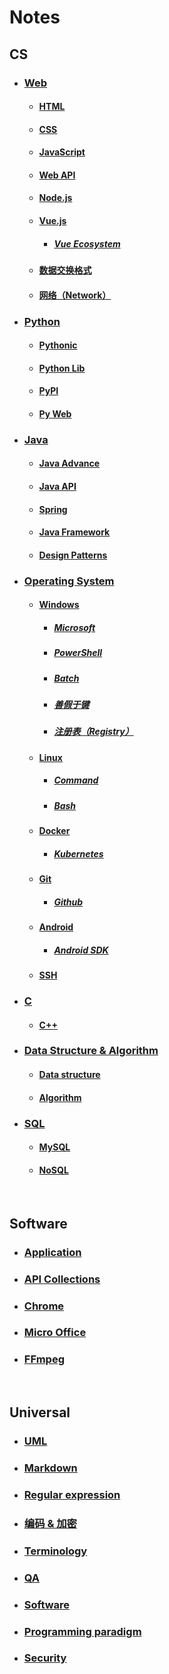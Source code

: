 # Notes  

## CS  

- ### [Web](./Notes/CS/Web.md)  
  - #### [HTML](./Notes/CS/HTML.md)  
  - #### [CSS](./Notes/CS/CSS.md)  
  - #### [JavaScript](./Notes/CS/JavaScript.md)  
  - #### [Web API](./Notes/CS/Web%20API.md)  
  - #### [Node.js](./Notes/CS/Node.js.md)  
  - #### [Vue.js](./Notes/CS/Vue.js.md)  
    - ##### [Vue Ecosystem](./Notes/CS/Vue%20Ecosystem.md)  
  - #### [数据交换格式](./Notes/CS/%E6%95%B0%E6%8D%AE%E4%BA%A4%E6%8D%A2%E6%A0%BC%E5%BC%8F.md)  
  - #### [网络（Network）](./Notes/CS/%E7%BD%91%E7%BB%9C%EF%BC%88Network%EF%BC%89.md)  
- ### [Python](./Notes/CS/Python.md)  
  - #### [Pythonic](./Notes/CS/Pythonic.md)  
  - #### [Python Lib](./Notes/CS/Python%20Lib.md)  
  - #### [PyPI](./Notes/CS/PyPI.md)  
  - #### [Py Web](./Notes/CS/Py%20Web.md)  
- ### [Java](./Notes/CS/Java.md)  
  - #### [Java Advance](./Notes/CS/Java%20Advance.md)  
  - #### [Java API](./Notes/CS/Java%20API.md)  
  - #### [Spring](./Notes/CS/Spring.md)  
  - #### [Java Framework](./Notes/CS/Java%20Framework.md)  
  - #### [Design Patterns](./Notes/CS/Design%20Patterns.md)  
- ### [Operating System](./Notes/CS/Operating%20System.md)  
  - #### [Windows](./Notes/CS/Windows.md)  
    - ##### [Microsoft](./Notes/CS/Microsoft.md)  
    - ##### [PowerShell](./Notes/CS/PowerShell.md)  
    - ##### [Batch](./Notes/CS/Batch.md)  
    - ##### [善假于键](./Notes/CS/%E5%96%84%E5%81%87%E4%BA%8E%E9%94%AE.md)  
    - ##### [注册表（Registry）](./Notes/CS/%E6%B3%A8%E5%86%8C%E8%A1%A8%EF%BC%88Registry%EF%BC%89.md)  
  - #### [Linux](./Notes/CS/Linux.md)  
    - ##### [Command](./Notes/CS/Command.md)  
    - ##### [Bash](./Notes/CS/Bash.md)  
  - #### [Docker](./Notes/CS/Docker.md)  
    - ##### [Kubernetes](./Notes/CS/Kubernetes.md)  
  - #### [Git](./Notes/CS/Git.md)  
    - ##### [Github](./Notes/CS/Github.md)  
  - #### [Android](./Notes/CS/Android.md)  
    - ##### [Android SDK](./Notes/CS/Android%20SDK.md)  
  - #### [SSH](./Notes/CS/SSH.md)  
- ### [C](./Notes/CS/C.md)  
  - #### [C++](./Notes/CS/C%2B%2B.md)  
- ### [Data Structure & Algorithm](./Notes/CS/Data%20Structure%20%26%20Algorithm.md)  
  - #### [Data structure](./Notes/CS/Data%20structure.md)  
  - #### [Algorithm](./Notes/CS/Algorithm.md)  
- ### [SQL](./Notes/CS/SQL.md)  
  - #### [MySQL](./Notes/CS/MySQL.md)  
  - #### [NoSQL](./Notes/CS/NoSQL.md)  

  <br />  
## Software  
- ### [Application](./Notes/Software/Application.md)  
- ### [API Collections](./Notes/Software/API%20Collections.md)  
- ### [Chrome](./Notes/Software/Chrome.md)  
- ### [Micro Office](./Notes/Software/Micro%20Office.md)  
- ### [FFmpeg](./Notes/Software/FFmpeg.md)  

  <br />  
## Universal  
- ### [UML](./Notes/Universal/UML.md)  
- ### [Markdown](./Notes/Universal/Markdown.md)  
- ### [Regular expression](./Notes/Universal/Regular%20expression.md)  
- ### [编码 & 加密](./Notes/Universal/%E7%BC%96%E7%A0%81%20%26%20%E5%8A%A0%E5%AF%86.md)  
- ### [Terminology](./Notes/Universal/Terminology.md)  
- ### [QA](./Notes/Universal/QA.md)  
- ### [Software](./Notes/Universal/Software.md)  
- ### [Programming paradigm](./Notes/Universal/Programming%20paradigm.md)  
- ### [Security](./Notes/Universal/Security.md)  

  <br />  
